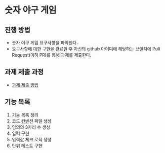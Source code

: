 # 숫자 야구 게임
## 진행 방법
* 숫자 야구 게임 요구사항을 파악한다.
* 요구사항에 대한 구현을 완료한 후 자신의 github 아이디에 해당하는 브랜치에 Pull Request(이하 PR)를 통해 과제를 제출한다.

## 과제 제출 과정
* [과제 제출 방법](https://github.com/next-step/nextstep-docs/tree/master/precourse)

## 기능 목록
1. 기능 목록 정리
2. 코드 컨벤션 파일 생성
3. 임의의 3자리 수 생성
4. 입력 구현
5. 입력값 체크 로직 생성
6. 단위 테스트 구현
